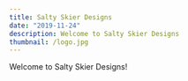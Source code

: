 ```yaml
---
title: Salty Skier Designs
date: "2019-11-24"
description: Welcome to Salty Skier Designs
thumbnail: /logo.jpg
---
```


Welcome to Salty Skier Designs!